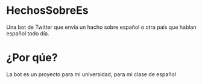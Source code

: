 # HechosSobreEs
Una bot de Twitter que envía un hacho sobre español o otra país que hablan español todo día.

# ¿Por qúe?
La bot es un proyecto para mi universidad, para mi clase de español
